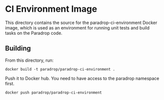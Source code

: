 CI Environment Image
====================

This directory contains the source for the paradrop-ci-environment Docker
image, which is used as an environment for running unit tests and build
tasks on the Paradrop code.

Building
--------

From this directory, run:

    docker build -t paradrop/paradrop-ci-environment .

Push it to Docker hub. You need to have access to the paradrop namespace first.

    docker push paradrop/paradrop-ci-environment
